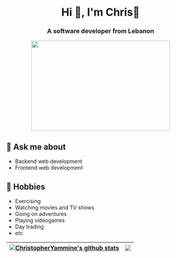 <h1 align="center">Hi 👋, I'm Chris🦉</h1>
<h3 align="center">A software developer from Lebanon</h3>
<p align="center">
<img src="https://tenor.com/view/drake-hotline-bling-dance-dancing-gif-17654506.gif" height="240" width="370"></p>

## 💬 Ask me about
- Backend web development
- Frontend web development 


## 📅 Hobbies
- Exercising 
- Watching movies and TV shows
- Going on adventures
- Playing videogames
- Day trading
- etc

| <a href="https://github.com/ChristopherYammine/github-readme-stats"><img align="center" src="https://github-readme-stats.vercel.app/api?username=ChristopherYammine&show_icons=true&include_all_commits=true&theme=buefy&hide_border=true" alt="ChristopherYammine's github stats" /></a> | <a href="https://github.com/ChristopherYammine/github-readme-stats"><img align="center" src="https://github-readme-stats.vercel.app/api/top-langs/?username=ChristopherYammine&layout=compact&theme=buefy&hide_border=true" /></a> |
| ------------- | ------------- |




